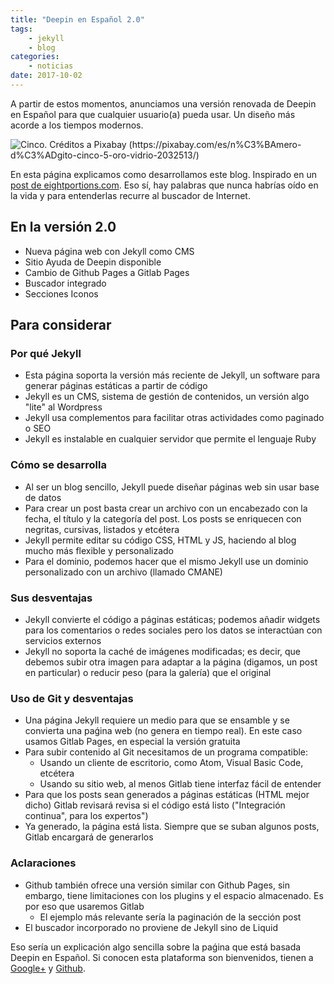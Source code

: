 ```yaml
---
title: "Deepin en Español 2.0"
tags:
    - jekyll
    - blog
categories:
    - noticias
date: 2017-10-02
---
```


A partir de estos momentos, anunciamos una versión renovada de Deepin en Español para que cualquier usuario(a) pueda usar. Un diseño más acorde a los tiempos modernos.

<img src="{{ site.baseurl }}/images/posts/cinco.jpg" alt="Cinco. Créditos a  Pixabay (https://pixabay.com/es/n%C3%BAmero-d%C3%ADgito-cinco-5-oro-vidrio-2032513/)">

En esta página explicamos como desarrollamos este blog. Inspirado en un [post de eightportions.com](https://eightportions.com/2016-08-21-Migrate-blog-to-GitLab-pages/). Eso sí, hay palabras que nunca habrías oído en la vida y para entenderlas recurre al buscador de Internet.

## En la versión 2.0
* Nueva página web con Jekyll como CMS
* Sitio Ayuda de Deepin disponible
* Cambio de Github Pages a Gitlab Pages
* Buscador integrado
* Secciones Iconos

## Para considerar
### Por qué Jekyll
* Esta página soporta la versión más reciente de Jekyll, un software para generar páginas estáticas a partir de código
* Jekyll es un CMS, sistema de gestión de contenidos, un versión algo "lite" al Wordpress
* Jekyll usa complementos para facilitar otras actividades como paginado o SEO
* Jekyll es instalable en cualquier servidor que permite el lenguaje Ruby

### Cómo se desarrolla
* Al ser un blog sencillo, Jekyll puede diseñar páginas web sin usar base de datos
* Para crear un post basta crear un archivo con un encabezado con la fecha, el título y la categoría del post. Los posts se enriquecen con negritas, cursivas, listados y etcétera
* Jekyll permite editar su código CSS, HTML y JS, haciendo al blog mucho más flexible y personalizado
* Para el dominio, podemos hacer que el mismo Jekyll use un dominio personalizado con un archivo (llamado CMANE)

### Sus desventajas
* Jekyll convierte el código a páginas estáticas; podemos añadir widgets para los comentarios o redes sociales pero los datos se interactúan con servicios externos
* Jekyll no soporta la caché de imágenes modificadas; es decir, que debemos subir otra imagen para adaptar a la página (digamos, un post en particular) o reducir peso (para la galería) que el original

### Uso de Git y desventajas
* Una página Jekyll requiere un medio para que se ensamble y se convierta una paǵina web (no genera en tiempo real). En este caso usamos Gitlab Pages, en especial la versión gratuita
* Para subir contenido al Git necesitamos de un programa compatible:
  - Usando un cliente de escritorio, como Atom, Visual Basic Code, etcétera
  - Usando su sitio web, al menos Gitlab tiene interfaz fácil de entender
* Para que los posts sean generados a páginas estáticas (HTML mejor dicho) Gitlab revisará revisa si el código está listo ("Integración continua", para los expertos")
* Ya generado, la página está lista. Siempre que se suban algunos posts, Gitlab encargará de generarlos

### Aclaraciones
* Github también ofrece una versión similar con Github Pages, sin embargo, tiene limitaciones con los plugins y el espacio almacenado. Es por eso que usaremos Gitlab
  - El ejemplo más relevante sería la paginación de la sección post
* El buscador incorporado no proviene de Jekyll sino de Liquid

Eso sería un explicación algo sencilla sobre la paǵina que está basada Deepin en Español. Si conocen esta plataforma son bienvenidos, tienen a <a href="https://plus.google.com/communities/115544729561220868525">Google+</a> y <a href="https://github.com/deepin-espanol">Github</a>.
